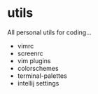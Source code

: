 # utils

All personal utils for coding...
- vimrc
- screenrc
- vim plugins
- colorschemes
- terminal-palettes
- intellij settings

